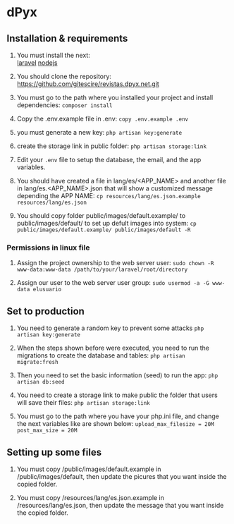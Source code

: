 # dPyx

## Installation & requirements

1. You must install the next:  
[laravel](https://laravel.com/docs/8.x/installation)
[nodejs](https://nodejs.org/es/)

2. You should clone the repository:
https://github.com/gitescire/revistas.dpyx.net.git

3. You must go to the path where you installed your project and install dependencies:
`composer install`

4. Copy the .env.example file in .env:
`copy .env.example .env`

5. you must generate a new key:
`php artisan key:generate`

6. create the storage link in public folder:
`php artisan storage:link`

7. Edit your `.env` file to setup the database, the email, and the app variables.

8. You should have created a file in lang/es/<APP_NAME> and another file in lang/es.<APP_NAME>.json that will show a customized message depending the APP NAME:
`cp resources/lang/es.json.example resources/lang/es.json`

9.  You should copy folder public/images/default.example/ to public/images/default/ to set up defult images into system:
`cp public/images/default.example/ public/images/default -R`

### Permissions in linux file

1. Assign the project ownership to the web server user:
`sudo chown -R www-data:www-data /path/to/your/laravel/root/directory`

2. Assign our user to the web server user group:
`sudo usermod -a -G www-data elusuario`

## Set to production

1. You need to generate a random key to prevent some attacks
`php artisan key:generate`

2. When the steps shown before were executed, you need to run the migrations to create the database and tables:
`php artisan migrate:fresh`

3. Then you need to set the basic information (seed) to run the app:
`php artisan db:seed`

4. You need to create a storage link to make public the folder that users will save their files:
`php artisan storage:link`

5. You must go to the path where you have your php.ini file, and change the next variables like are shown below:
`upload_max_filesize = 20M`
`post_max_size = 20M`

## Setting up some files

1. You must copy /public/images/default.example in /public/images/default, then update the picures that you want inside the copied folder.

2. You must copy /resources/lang/es.json.example in /resources/lang/es.json, then update the message that you want inside the copied folder.